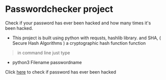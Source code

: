 # Passwordchecker project
 Check if your password has ever been hacked and how many times it's been hacked.
 * This project is built using python with requsts, hashlib library.
  and SHA, ( Secure Hash Algorithms ) a cryptographic hash function function
  
  > in command line just type
  * python3 Filename passwordname

Click [here](https://haveibeenpwned.com/Passwords) to check if password has ever been hacked

